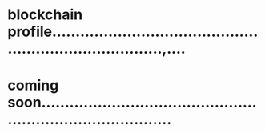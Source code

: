 # blockchain profile.............................................................................,....
# coming soon.................................................................................
